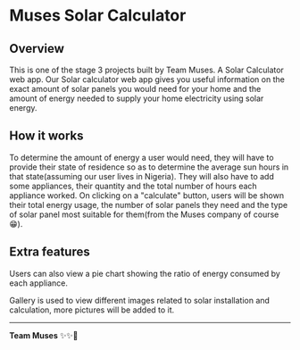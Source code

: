 # Muses Solar Calculator

## Overview

This is one of the stage 3 projects built by Team Muses. A Solar Calculator web app. Our Solar calculator web app gives you useful information on the exact amount of solar panels you would need for your home and the amount of energy needed to supply your home electricity using solar energy. 

## How it works

To determine the amount of energy a user would need, they will have to provide their state of residence so as to determine the average sun hours in that state(assuming our user lives in Nigeria). They will also have to add some appliances, their quantity and the total number of hours each appliance worked. On clicking on a "calculate" button, users will be shown their total energy usage, the number of solar panels they need and the type of solar panel most suitable for them(from the Muses company of course 😁). 

## Extra features 

Users can also view a pie chart showing the ratio of energy consumed by each appliance.

Gallery is used to view different images related to solar installation and calculation, more pictures will be added to it.

----

**Team Muses** ✨✨🚀
